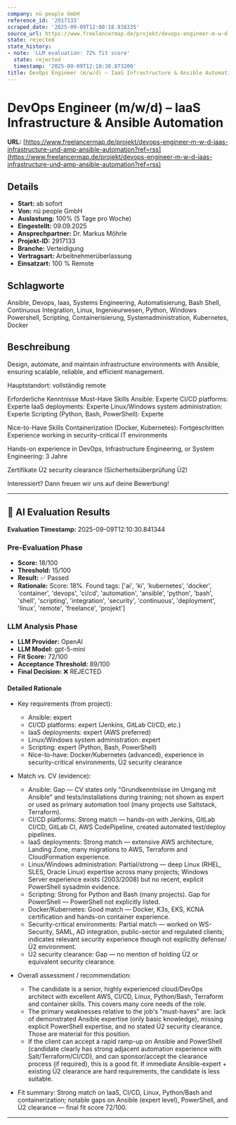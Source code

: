 ```yaml
---
company: nü people GmbH
reference_id: '2917133'
scraped_date: '2025-09-09T12:00:18.938335'
source_url: https://www.freelancermap.de/projekt/devops-engineer-m-w-d-iaas-infrastructure-und-amp-ansible-automation?ref=rss
state: rejected
state_history:
- note: 'LLM evaluation: 72% fit score'
  state: rejected
  timestamp: '2025-09-09T12:10:30.873200'
title: DevOps Engineer (m/w/d) – IaaS Infrastructure & Ansible Automation
---
```



# DevOps Engineer (m/w/d) – IaaS Infrastructure & Ansible Automation
**URL:** [https://www.freelancermap.de/projekt/devops-engineer-m-w-d-iaas-infrastructure-und-amp-ansible-automation?ref=rss](https://www.freelancermap.de/projekt/devops-engineer-m-w-d-iaas-infrastructure-und-amp-ansible-automation?ref=rss)
## Details
- **Start:** ab sofort
- **Von:** nü people GmbH
- **Auslastung:** 100% (5 Tage pro Woche)
- **Eingestellt:** 09.09.2025
- **Ansprechpartner:** Dr. Markus Möhrle
- **Projekt-ID:** 2917133
- **Branche:** Verteidigung
- **Vertragsart:** Arbeitnehmerüberlassung
- **Einsatzart:** 100
                                                % Remote

## Schlagworte
Ansible, Devops, Iaas, Systems Engineering, Automatisierung, Bash Shell, Continuous Integration, Linux, Ingenieurwesen, Python, Windows Powershell, Scripting, Containerisierung, Systemadministration, Kubernetes, Docker

## Beschreibung
Design, automate, and maintain infrastructure environments with Ansible, ensuring scalable, reliable, and efficient management.

Hauptstandort: vollständig remote

Erforderliche Kenntnisse
Must-Have Skills
Ansible: Experte
CI/CD platforms: Experte
IaaS deployments: Experte
Linux/Windows system administration: Experte
Scripting (Python, Bash, PowerShell): Experte

Nice-to-Have Skills
Containerization (Docker, Kubernetes): Fortgeschritten
Experience working in security-critical IT environments

Hands-on experience in DevOps, Infrastructure Engineering, or System Engineering: 3 Jahre

Zertifikate
Ü2 security clearance (Sicherheitsüberprüfung Ü2)

Interessiert?
Dann freuen wir uns auf deine Bewerbung!

---

## 🤖 AI Evaluation Results

**Evaluation Timestamp:** 2025-09-09T12:10:30.841344

### Pre-Evaluation Phase
- **Score:** 18/100
- **Threshold:** 15/100
- **Result:** ✅ Passed
- **Rationale:** Score: 18%. Found tags: ['ai', 'ki', 'kubernetes', 'docker', 'container', 'devops', 'ci/cd', 'automation', 'ansible', 'python', 'bash', 'shell', 'scripting', 'integration', 'security', 'continuous', 'deployment', 'linux', 'remote', 'freelance', 'projekt']

### LLM Analysis Phase
- **LLM Provider:** OpenAI
- **LLM Model:** gpt-5-mini
- **Fit Score:** 72/100
- **Acceptance Threshold:** 89/100
- **Final Decision:** ❌ REJECTED

#### Detailed Rationale
- Key requirements (from project):
  - Ansible: expert
  - CI/CD platforms: expert (Jenkins, GitLab CI/CD, etc.)
  - IaaS deployments: expert (AWS preferred)
  - Linux/Windows system administration: expert
  - Scripting: expert (Python, Bash, PowerShell)
  - Nice-to-have: Docker/Kubernetes (advanced), experience in security-critical environments, Ü2 security clearance

- Match vs. CV (evidence):
  - Ansible: Gap — CV states only "Grundkenntnisse im Umgang mit Ansible" and tests/installations during training; not shown as expert or used as primary automation tool (many projects use Saltstack, Terraform).
  - CI/CD platforms: Strong match — hands-on with Jenkins, GitLab CI/CD, GitLab CI, AWS CodePipeline, created automated test/deploy pipelines.
  - IaaS deployments: Strong match — extensive AWS architecture, Landing Zone, many migrations to AWS, Terraform and CloudFormation experience.
  - Linux/Windows administration: Partial/strong — deep Linux (RHEL, SLES, Oracle Linux) expertise across many projects; Windows Server experience exists (2003/2008) but no recent, explicit PowerShell sysadmin evidence.
  - Scripting: Strong for Python and Bash (many projects). Gap for PowerShell — PowerShell not explicitly listed.
  - Docker/Kubernetes: Good match — Docker, K3s, EKS, KCNA certification and hands-on container experience.
  - Security-critical environments: Partial match — worked on WS-Security, SAML, AD integration, public-sector and regulated clients; indicates relevant security experience though not explicitly defense/Ü2 environment.
  - Ü2 security clearance: Gap — no mention of holding Ü2 or equivalent security clearance.

- Overall assessment / recommendation:
  - The candidate is a senior, highly experienced cloud/DevOps architect with excellent AWS, CI/CD, Linux, Python/Bash, Terraform and container skills. This covers many core needs of the role.
  - The primary weaknesses relative to the job's "must-haves" are: lack of demonstrated Ansible expertise (only basic knowledge), missing explicit PowerShell expertise, and no stated Ü2 security clearance. Those are material for this position.
  - If the client can accept a rapid ramp-up on Ansible and PowerShell (candidate clearly has strong adjacent automation experience with Salt/Terraform/CI/CD), and can sponsor/accept the clearance process (if required), this is a good fit. If immediate Ansible-expert + existing Ü2 clearance are hard requirements, the candidate is less suitable.

- Fit summary: Strong match on IaaS, CI/CD, Linux, Python/Bash and containerization; notable gaps on Ansible (expert level), PowerShell, and Ü2 clearance — final fit score 72/100.

---
